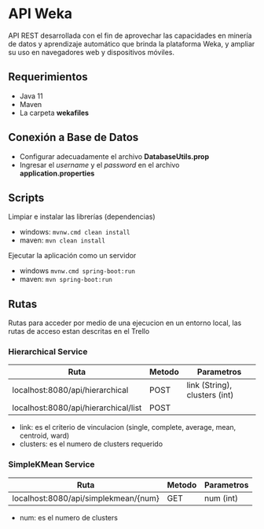 # API Weka

API REST desarrollada con el fin de aprovechar las capacidades en minería de datos y aprendizaje automático que brinda la plataforma Weka, y ampliar su uso en navegadores web y dispositivos móviles.

## Requerimientos

- Java 11
- Maven
- La carpeta **wekafiles**

## Conexión a Base de Datos

- Configurar adecuadamente el archivo **DatabaseUtils.prop**
- Ingresar el *username* y el *password* en el archivo **application.properties**

## Scripts

Limpiar e instalar las librerías (dependencias)
- windows: `mvnw.cmd clean install`
- maven: `mvn clean install`

Ejecutar la aplicación como un servidor
- windows `mvnw.cmd spring-boot:run`
- maven: `mvn spring-boot:run`

## Rutas
Rutas para acceder por medio de una ejecucion en un entorno local, las rutas de acceso estan descritas en el Trello

### Hierarchical Service
| Ruta | Metodo | Parametros |
| ------ | ------ | ------ |
| localhost:8080/api/hierarchical | POST | link (String), clusters (int) |
| localhost:8080/api/hierarchical/list | POST |  |
* link: es el criterio de vinculacion (single, complete, average, mean, centroid, ward)
* clusters: es el numero de clusters requerido

### SimpleKMean Service
| Ruta | Metodo | Parametros |
| ------ | ------ | ------ |
| localhost:8080/api/simplekmean/{num} | GET | num (int) |
* num: es el numero de clusters